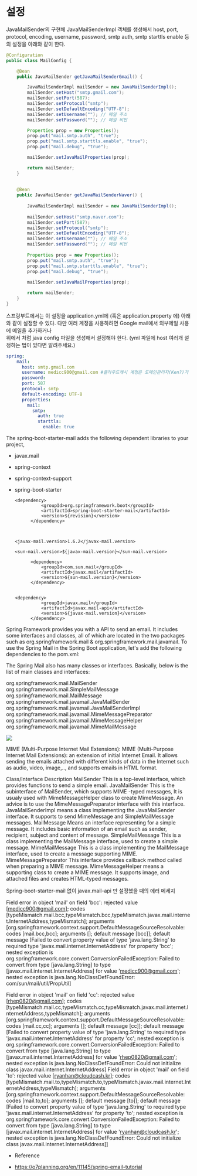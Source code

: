 # 설정

JavaMailSender의 구현체 JavaMailSenderImpl 객체를 생성해서 host, port, protocol, encoding, username, password, smtp auth, smtp starttls enable 등의 설정을 아래와 같이 한다.

~~~java
@Configuration
public class MailConfig {

	@Bean
	public JavaMailSender getJavaMailSenderGmail() {

		JavaMailSenderImpl mailSender = new JavaMailSenderImpl();
		mailSender.setHost("smtp.gmail.com");
		mailSender.setPort(587);
		mailSender.setProtocol("smtp");
		mailSender.setDefaultEncoding("UTF-8");
		mailSender.setUsername(""); // 메일 주소
		mailSender.setPassword(""); // 메일 비번

		Properties prop = new Properties();
		prop.put("mail.smtp.auth", "true");
		prop.put("mail.smtp.starttls.enable", "true");
		prop.put("mail.debug", "true");

		mailSender.setJavaMailProperties(prop);

		return mailSender;
	}
	
	
	@Bean
	public JavaMailSender getJavaMailSenderNaver() {
		
		JavaMailSenderImpl mailSender = new JavaMailSenderImpl();
		
		mailSender.setHost("smtp.naver.com");
		mailSender.setPort(587);
		mailSender.setProtocol("smtp");
		mailSender.setDefaultEncoding("UTF-8");
		mailSender.setUsername(""); // 메일 주소
		mailSender.setPassword(""); // 메일 비번
		
		Properties prop = new Properties();
		prop.put("mail.smtp.auth", "true");
		prop.put("mail.smtp.starttls.enable", "true");
		prop.put("mail.debug", "true");
		
		mailSender.setJavaMailProperties(prop);

		return mailSender;
	}
}
~~~


스프링부트에서는 이 설정을 application.yml에 (혹은 application.property 에) 아래와 같이 설정할 수 있다.
다만 여러 계정을 사용하려면 Google mail에서 외부메일 사용에 메일을 추가하거나  
위에서 처럼 java config 파일을 생성해서 설정해야 한다. (yml 파일에 host 여러개 설정하는 법이 있다면 알려주세요.)

~~~yml
spring:
    mail:
      host: smtp.gmail.com
      username: medicc900@gmail.com #클라우드캐시 계정은 도메인관리자(Ken?)가 보안설정해줘야 사용가능
      password: 
      port: 587
      protocol: smtp
      default-encoding: UTF-8
      properties:
        mail:
          smtp:
            auth: true
            starttls:
              enable: true
~~~



The spring-boot-starter-mail adds the following dependent libraries to your project,

- javax.mail
- spring-context
- spring-context-support
- spring-boot-starter


      <dependency>
				<groupId>org.springframework.boot</groupId>
				<artifactId>spring-boot-starter-mail</artifactId>
				<version>${revision}</version>
			</dependency>



      <javax-mail.version>1.6.2</javax-mail.version>
      
      <sun-mail.version>${javax-mail.version}</sun-mail.version>
      
			<dependency>
				<groupId>com.sun.mail</groupId>
				<artifactId>javax.mail</artifactId>
				<version>${sun-mail.version}</version>
			</dependency>
      
      
      <dependency>
				<groupId>javax.mail</groupId>
				<artifactId>javax.mail-api</artifactId>
				<version>${javax-mail.version}</version>
			</dependency>
      
      
      
Spring Framework provides you with a API to send an email. It includes some interfaces and classes, 
all of which are located in the two packages such as  org.springframework.mail & org.springframework.mail.javamail.
To use the  Spring Mail in the  Spring Boot application, let's add  the following dependencies to the  pom.xml:




The Spring Mail  also has many classes or interfaces. Basically, below is the list of main classes and interfaces:

org.springframework.mail.MailSender
org.springframework.mail.SimpleMailMessage
org.springframework.mail.MailMessage
org.springframework.mail.javamail.JavaMailSender
org.springframework.mail.javamail.JavaMailSenderImpl
org.springframework.mail.javamail.MimeMessagePreparator
org.springframework.mail.javamail.MimeMessageHelper
org.springframework.mail.javamail.MimeMailMessage

![](https://o7planning.org/en/11145/cache/images/i/20740934.png)



MIME (Multi-Purpose Internet Mail Extensions):
MIME (Multi-Purpose Internet Mail Extensions): an extension of initial Internet Email. It allows sending the emails attached with different kinds of data in the Internet such as  audio, video, image,.., and supports emails in  HTML format.

Class/Interface	Description
MailSender	This is a top-level interface, which provides functions to send a simple email.
JavaMailSender	This is the subinterface of MailSender, which supports MIME -typed messages, It is usualy used with MimeMessageHelper class to create  MimeMessage. An advice is to use  the MimeMessagePreparator interface with this interface.
JavaMailSenderImpl	means a class implementing the JavaMailSender interface. It supports to send MimeMessage  and SimpleMailMessage messages.
MailMessage	Means an interface representing for a simple message. It includes basic information of an email such as sender, recipient, subject and content of message.
SimpleMailMessage	This is a class implementing the MailMessage interface, used to create a simple message.
MimeMailMessage	This is a class implementing the MailMessage interface, used to create a message supporting MIME.
MimeMessagePreparator	This interface provides callback method called when preparing a MIME message.
MimeMessageHelper	means a supporting class to create a MIME message. It supports image, and attached files and creates HTML-typed messages.




Spring-boot-starter-mail 없이 javax.mail-api 만 설정했을 때의 에러 메세지

Field error in object 'mail' on field 'bcc': rejected value [medicc900@gmail.com]; 
codes [typeMismatch.mail.bcc,typeMismatch.bcc,typeMismatch.javax.mail.internet.InternetAddress,typeMismatch]; 
arguments [org.springframework.context.support.DefaultMessageSourceResolvable: 
codes [mail.bcc,bcc]; arguments []; default message [bcc]]; 
default message [Failed to convert property value of type 
'java.lang.String' to required type 'javax.mail.internet.InternetAddress' for property 'bcc'; 
nested exception is org.springframework.core.convert.ConversionFailedException: 
Failed to convert from type [java.lang.String] to type [javax.mail.internet.InternetAddress] 
for value 'medicc900@gmail.com'; nested exception is java.lang.NoClassDefFoundError: com/sun/mail/util/PropUtil]


Field error in object 'mail' on field 'cc': rejected value [rhep0820@gmail.com]; codes [typeMismatch.mail.cc,typeMismatch.cc,typeMismatch.javax.mail.internet.InternetAddress,typeMismatch]; arguments [org.springframework.context.support.DefaultMessageSourceResolvable: codes [mail.cc,cc]; arguments []; default message [cc]]; default message [Failed to convert property value of type 'java.lang.String' to required type 'javax.mail.internet.InternetAddress' for property 'cc'; nested exception is org.springframework.core.convert.ConversionFailedException: Failed to convert from type [java.lang.String] to type [javax.mail.internet.InternetAddress] for value 'rhep0820@gmail.com'; nested exception is java.lang.NoClassDefFoundError: Could not initialize class javax.mail.internet.InternetAddress]
Field error in object 'mail' on field 'to': rejected value [ryanhan@cloudcash.kr]; codes [typeMismatch.mail.to,typeMismatch.to,typeMismatch.javax.mail.internet.InternetAddress,typeMismatch]; arguments [org.springframework.context.support.DefaultMessageSourceResolvable: codes [mail.to,to]; arguments []; default message [to]]; default message [Failed to convert property value of type 'java.lang.String' to required type 'javax.mail.internet.InternetAddress' for property 'to'; nested exception is org.springframework.core.convert.ConversionFailedException: Failed to convert from type [java.lang.String] to type [javax.mail.internet.InternetAddress] for value 'ryanhan@cloudcash.kr'; nested exception is java.lang.NoClassDefFoundError: Could not initialize class javax.mail.internet.InternetAddress]]





* Reference
- https://o7planning.org/en/11145/spring-email-tutorial
